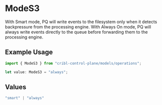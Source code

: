 # ModeS3

With Smart mode, PQ will write events to the filesystem only when it detects backpressure from the processing engine. With Always On mode, PQ will always write events directly to the queue before forwarding them to the processing engine.

## Example Usage

```typescript
import { ModeS3 } from "cribl-control-plane/models/operations";

let value: ModeS3 = "always";
```

## Values

```typescript
"smart" | "always"
```